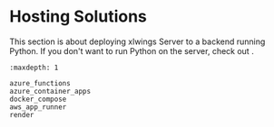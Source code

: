 # Hosting Solutions

This section is about deploying xlwings Server to a backend running Python. If you don't want to run Python on the server, check out [](index_wasm.md).

```{toctree}
:maxdepth: 1

azure_functions
azure_container_apps
docker_compose
aws_app_runner
render
```
